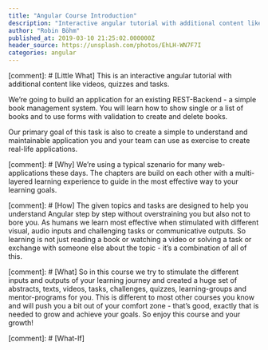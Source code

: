 ```yaml
---
title: "Angular Course Introduction"
description: "Interactive angular tutorial with additional content like videos, quizzes and tasks."
author: "Robin Böhm"
published_at: 2019-03-10 21:25:02.000000Z
header_source: https://unsplash.com/photos/EhLH-WN7F7I
categories: angular
---
```


[comment]: # [Little What] 
This is an interactive angular tutorial with additional content like videos, quizzes and tasks. 

We’re going to build an application for an existing REST-Backend - a simple book management system. You will learn how to show single or a list of books and to use forms with validation to create and delete books. 

Our primary goal of this task is also to create a simple to understand and maintainable application you and your team can use as exercise to create real-life applications.


[comment]: # [Why] 
We’re using a typical szenario for many web-applications these days. The chapters are build on each other with a multi-layered learning experience to guide in the most effective way to your learning goals.

[comment]: # [How]
The given topics and tasks are designed to help you understand Angular step by step without overstraining you but also not to bore you. As humans we learn most effective when stimulated with different visual, audio inputs and challenging tasks or communicative outputs. So learning is not just reading a book or watching a video or solving a task or exchange with someone else about the topic - it’s a combination of all of this.

[comment]: # [What]
So in this course we try to stimulate the different inputs and outputs of your learning journey and created a huge set of abstracts, texts, videos, tasks, challenges, quizzes, learning-groups and mentor-programs for you. This is different to most other courses you know and will push you a bit out of your comfort zone - that’s good, exactly that is needed to grow and achieve your goals. So enjoy this course and your growth!

[comment]: # [What-If]

